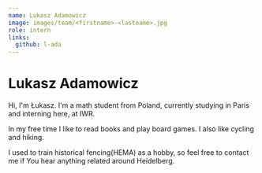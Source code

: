 ```yaml
---
name: Lukasz Adamowicz
image: images/team/<firstname>-<lastname>.jpg
role: intern
links:
  github: l-ada
---
```


# Lukasz Adamowicz

Hi, I'm Łukasz. I'm a math student from Poland, currently studying in Paris and interning here, at IWR.

In my free time I like to read books and play board games. I also like cycling and hiking. 

I used to train historical fencing(HEMA) as a hobby, so feel free to contact me if You hear anything related around Heidelberg.
